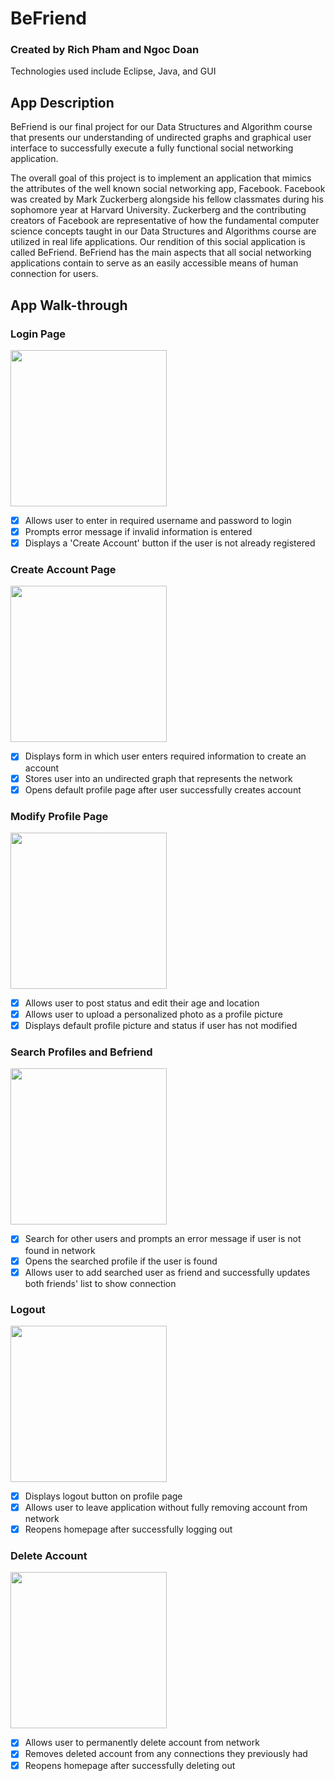 # BeFriend

### Created by Rich Pham and Ngoc Doan
Technologies used include Eclipse, Java, and GUI

## App Description
BeFriend is our final project for our Data Structures and Algorithm course that presents our understanding of undirected graphs and graphical user interface to successfully execute a fully functional social networking application.

The overall goal of this project is to implement an application that mimics the attributes of the well known social networking app, Facebook. Facebook was created by Mark Zuckerberg alongside his fellow classmates during his sophomore year at Harvard University. Zuckerberg and the contributing creators of Facebook are representative of how the fundamental computer science concepts taught in our Data Structures and Algorithms course are utilized in real life applications.
Our rendition of this social application is called BeFriend. BeFriend has the main aspects that all social networking applications contain to serve as an easily accessible means of human connection for users.


## App Walk-through

### Login Page
<img src="https://i.imgur.com/n0VNp33.gif" width=250><br>
- [x] Allows user to enter in required username and password to login
- [x] Prompts error message if invalid information is entered
- [x] Displays a 'Create Account' button if the user is not already registered

### Create Account Page
<img src="https://i.imgur.com/7Gz1aTk.gif" width=250><br>
- [x] Displays form in which user enters required information to create an account
- [x] Stores user into an undirected graph that represents the network
- [x] Opens default profile page after user successfully creates account

### Modify Profile Page
<img src="https://i.imgur.com/NFFcUkF.gif" width=250><br>
- [x] Allows user to post status and edit their age and location
- [x] Allows user to upload a personalized photo as a profile picture
- [x] Displays default profile picture and status if user has not modified

### Search Profiles and Befriend
<img src="https://i.imgur.com/mcWPUM3.gif" width=250><br>
- [x] Search for other users and prompts an error message if user is not found in network
- [x] Opens the searched profile if the user is found
- [x] Allows user to add searched user as friend and successfully updates both friends' list to show connection

### Logout
<img src="https://i.imgur.com/WdsHDbR.gif" width=250><br>
- [x] Displays logout button on profile page
- [x] Allows user to leave application without fully removing account from network
- [x] Reopens homepage after successfully logging out

### Delete Account
<img src="https://i.imgur.com/UVAWje9.gif" width=250><br>
- [x] Allows user to permanently delete account from network
- [x] Removes deleted account from any connections they previously had
- [x] Reopens homepage after successfully deleting out
